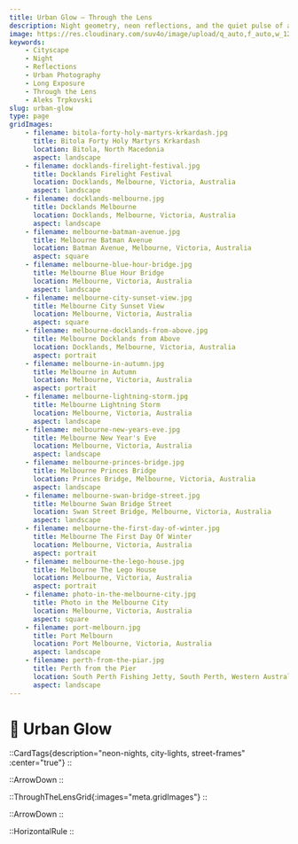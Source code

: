 ```yaml
---
title: Urban Glow — Through the Lens
description: Night geometry, neon reflections, and the quiet pulse of a city after midnight. Full story launching soon.
image: https://res.cloudinary.com/suv4o/image/upload/q_auto,f_auto,w_1200,e_sharpen:100/v1754699122/blog/through-the-lens/www.trpkovski.com_-_the_first_day_of_winter_nokscf
keywords:
    - Cityscape
    - Night
    - Reflections
    - Urban Photography
    - Long Exposure
    - Through the Lens
    - Aleks Trpkovski
slug: urban-glow
type: page
gridImages:
    - filename: bitola-forty-holy-martyrs-krkardash.jpg
      title: Bitola Forty Holy Martyrs Krkardash
      location: Bitola, North Macedonia
      aspect: landscape
    - filename: docklands-firelight-festival.jpg
      title: Docklands Firelight Festival
      location: Docklands, Melbourne, Victoria, Australia
      aspect: landscape
    - filename: docklands-melbourne.jpg
      title: Docklands Melbourne
      location: Docklands, Melbourne, Victoria, Australia
      aspect: landscape
    - filename: melbourne-batman-avenue.jpg
      title: Melbourne Batman Avenue
      location: Batman Avenue, Melbourne, Victoria, Australia
      aspect: square
    - filename: melbourne-blue-hour-bridge.jpg
      title: Melbourne Blue Hour Bridge
      location: Melbourne, Victoria, Australia
      aspect: landscape
    - filename: melbourne-city-sunset-view.jpg
      title: Melbourne City Sunset View
      location: Melbourne, Victoria, Australia
      aspect: square
    - filename: melbourne-docklands-from-above.jpg
      title: Melbourne Docklands from Above
      location: Docklands, Melbourne, Victoria, Australia
      aspect: portrait
    - filename: melbourne-in-autumn.jpg
      title: Melbourne in Autumn
      location: Melbourne, Victoria, Australia
      aspect: portrait
    - filename: melbourne-lightning-storm.jpg
      title: Melbourne Lightning Storm
      location: Melbourne, Victoria, Australia
      aspect: landscape
    - filename: melbourne-new-years-eve.jpg
      title: Melbourne New Year's Eve
      location: Melbourne, Victoria, Australia
      aspect: landscape
    - filename: melbourne-princes-bridge.jpg
      title: Melbourne Princes Bridge
      location: Princes Bridge, Melbourne, Victoria, Australia
      aspect: landscape
    - filename: melbourne-swan-bridge-street.jpg
      title: Melbourne Swan Bridge Street
      location: Swan Street Bridge, Melbourne, Victoria, Australia
      aspect: landscape
    - filename: melbourne-the-first-day-of-winter.jpg
      title: Melbourne The First Day Of Winter
      location: Melbourne, Victoria, Australia
      aspect: portrait
    - filename: melbourne-the-lego-house.jpg
      title: Melbourne The Lego House
      location: Melbourne, Victoria, Australia
      aspect: portrait
    - filename: photo-in-the-melbourne-city.jpg
      title: Photo in the Melbourne City
      location: Melbourne, Victoria, Australia
      aspect: square
    - filename: port-melbourn.jpg
      title: Port Melbourn
      location: Port Melbourne, Victoria, Australia
      aspect: landscape
    - filename: perth-from-the-piar.jpg
      title: Perth from the Pier
      location: South Perth Fishing Jetty, South Perth, Western Australia
      aspect: landscape
---
```


<h1 class="uppercase font-bold text-2xl sm:text-4xl text-center text-secondary mb-6 flex items-center gap-2 tracking-tight">
  <div class="w-full mt-6">
    🌆 <span>Urban Glow</span>
  </div>
</h1>

::CardTags{description="neon-nights, city-lights, street-frames" :center="true"}
::

<div class="mb-6"></div>

::ArrowDown
::

<div class="mb-8"></div>

::ThroughTheLensGrid{:images="meta.gridImages"}
::

<div class="mb-8"></div>

::ArrowDown
::

<div class="mb-8"></div>

::HorizontalRule
::
